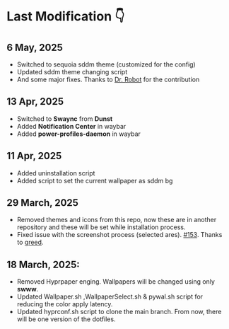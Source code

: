 # Last Modification 👇

## 6 May, 2025

- Switched to sequoia sddm theme (customized for the config)
- Updated sddm theme changing script
- And some major fixes. Thanks to [Dr. Robot](https://github.com/DrRoot85) for the contribution

## 13 Apr, 2025

- Switched to **Swaync** from **Dunst**
- Added **Notification Center** in waybar
- Added **power-profiles-daemon** in waybar

## 11 Apr, 2025

- Added uninstallation script
- Added script to set the current wallpaper as sddm bg

## 29 March, 2025

- Removed themes and icons from this repo, now these are in another repository and these will be set while installation process.
- Fixed issue with the screenshot process (selected ares). [#153](https://github.com/shell-ninja/hyprconf/issues/153). Thanks to [greed](https://github.com/greed-d).

## 18 March, 2025:

- Removed Hyprpaper enging. Wallpapers will be changed using only **swww**.
- Updated Wallpaper.sh ,WallpaperSelect.sh & pywal.sh script for reducing the color apply latency.
- Updated hyprconf.sh script to clone the main branch. From now, there will be one version of the dotfiles.
